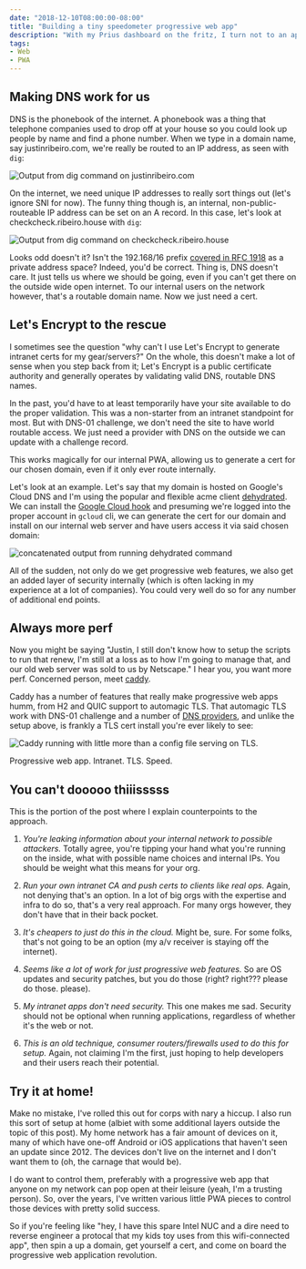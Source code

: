 ```yaml
---
date: "2018-12-10T08:00:00-08:00"
title: "Building a tiny speedometer progressive web app"
description: "With my Prius dashboard on the fritz, I turn not to an app store, but rather the GeoLocation API, AmbientLightSensor API, and to create tiny no-frills PWA."
tags:
- Web
- PWA
---
```


## Making DNS work for us
DNS is the phonebook of the internet. A phonebook was a thing that telephone companies used to drop off at your house so you could look up people by name and find a phone number. When we type in a domain name, say justinribeiro.com, we're really be routed to an IP address, as seen with `dig`:

<img src="https://storage.googleapis.com/jdr-public-imgs/blog/20181018-dig-external.png" alt="Output from dig command on justinribeiro.com">

On the internet, we need unique IP addresses to really sort things out (let's ignore SNI for now). The funny thing though is, an internal, non-public-routeable IP address can be set on an A record. In this case, let's look at checkcheck.ribeiro.house with `dig`:

<img src="https://storage.googleapis.com/jdr-public-imgs/blog/20181018-dig-internal.png" alt="Output from dig command on checkcheck.ribeiro.house">

Looks odd doesn't it? Isn't the 192.168/16 prefix [covered in RFC 1918](https://tools.ietf.org/html/rfc1918#section-3) as a private address space? Indeed, you'd be correct. Thing is, DNS doesn't care. It just tells us where we should be going, even if you can't get there on the outside wide open internet. To our internal users on the network however, that's a routable domain name. Now we just need a cert.

## Let's Encrypt to the rescue
I sometimes see the question "why can't I use Let's Encrypt to generate intranet certs for my gear/servers?" On the whole, this doesn't make a lot of sense when you step back from it; Let's Encrypt is a public certificate authority and generally operates by validating valid DNS, routable DNS names.

In the past, you'd have to at least temporarily have your site available to do the proper validation. This was a non-starter from an intranet standpoint for most. But with DNS-01 challenge, we don't need the site to have world routable access. We just need a provider with DNS on the outside we can update with a challenge record.

This works magically for our internal PWA, allowing us to generate a cert for our chosen domain, even if it only ever route internally.

Let's look at an example. Let's say that my domain is hosted on Google's Cloud DNS and I'm using the popular and flexible acme client [dehydrated](https://github.com/lukas2511/dehydrated). We can install the [Google Cloud hook](https://github.com/spfguru/dehydrated4googlecloud) and presuming we're logged into the proper account in `gcloud` cli, we can generate the cert for our domain and install on our internal web server and have users access it via said chosen domain:

<img src="https://storage.googleapis.com/jdr-public-imgs/blog/20181018-acme-cert-gen.jpg" alt="concatenated output from running dehydrated command">

All of the sudden, not only do we get progressive web features, we also get an added layer of security internally (which is often lacking in my experience at a lot of companies). You could very well do so for any number of additional end points.

## Always more perf
Now you might be saying "Justin, I still don't know how to setup the scripts to run that renew, I'm still at a loss as to how I'm going to manage that, and our old web server was sold to us by Netscape." I hear you, you want more perf. Concerned person, meet [caddy](https://caddyserver.com).

Caddy has a number of features that really make progressive web apps humm, from H2 and QUIC support to automagic TLS. That automagic TLS work with DNS-01 challenge and a number of [DNS providers](https://caddyserver.com/docs/tls.dns.googlecloud), and unlike the setup above, is frankly a TLS cert install you're ever likely to see:

<img src="https://storage.googleapis.com/jdr-public-imgs/blog/20181018-caddy.png" alt="Caddy running with little more than a config file serving on TLS.">

Progressive web app. Intranet. TLS. Speed.

## You can't dooooo thiiisssss
This is the portion of the post where I explain counterpoints to the approach.

1. _You're leaking information about your internal network to possible attackers._ Totally agree, you're tipping your hand what you're running on the inside, what with possible name choices and internal IPs. You should be weight what this means for your org.

2. _Run your own intranet CA and push certs to clients like real ops._ Again, not denying that's an option. In a lot of big orgs with the expertise and infra to do so, that's a very real approach. For many orgs however, they don't have that in their back pocket.

3. _It's cheapers to just do this in the cloud._ Might be, sure. For some folks, that's not going to be an option (my a/v receiver is staying off the internet).

4. _Seems like a lot of work for just progressive web features._ So are OS updates and security patches, but you do those (right? right??? please do those. please).

5. _My intranet apps don't need security._ This one makes me sad. Security should not be optional when running applications, regardless of whether it's the web or not.

6. _This is an old technique, consumer routers/firewalls used to do this for setup._ Again, not claiming I'm the first, just hoping to help developers and their users reach their potential.

## Try it at home!
Make no mistake, I've rolled this out for corps with nary a hiccup. I also run this sort of setup at home (albiet with some additional layers outside the topic of this post). My home network has a fair amount of devices on it, many of which have one-off Android or iOS applications that haven't seen an update since 2012. The devices don't live on the internet and I don't want them to (oh, the carnage that would be).

I do want to control them, preferably with a progressive web app that anyone on my network can pop open at their leisure (yeah, I'm a trusting person). So, over the years, I've written various little PWA pieces to control those devices with pretty solid success.

So if you're feeling like "hey, I have this spare Intel NUC and a dire need to reverse engineer a protocal that my kids toy uses from this wifi-connected app", then spin a up a domain, get yourself a cert, and come on board the progressive web application revolution.